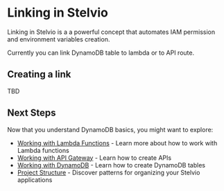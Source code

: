 # Linking in Stelvio

Linking in Stelvio is a a powerful concept that automates IAM permission and environment
variables creation. 

Currently you can link DynamoDB table to lambda or to API route. 

## Creating a link

TBD

## Next Steps

Now that you understand DynamoDB basics, you might want to explore:

- [Working with Lambda Functions](lambda.md) - Learn more about how to work with Lambda functions
- [Working with API Gateway](api-gateway.md) - Learn how to create APIs
- [Working with DynamoDB](dynamo-db.md) - Learn how to create DynamoDB tables
- [Project Structure](project-structure.md) - Discover patterns for organizing your Stelvio applications